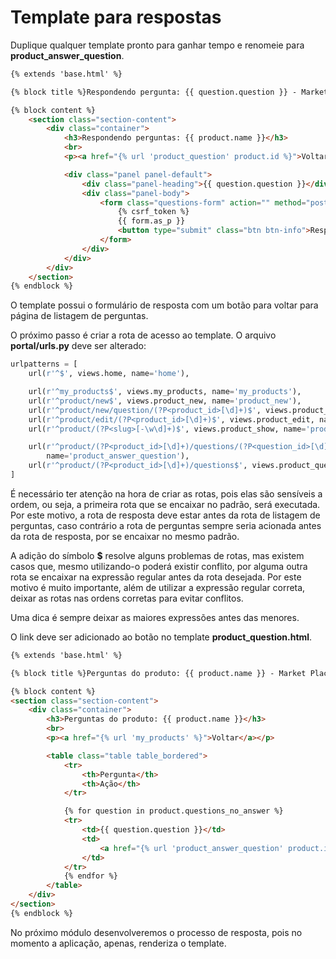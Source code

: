 # Template para respostas

Duplique qualquer template pronto para ganhar tempo e renomeie para **product_answer_question**.

```html
{% extends 'base.html' %}

{% block title %}Respondendo pergunta: {{ question.question }} - Market Place{% endblock %}

{% block content %}
    <section class="section-content">
        <div class="container">
            <h3>Respondendo perguntas: {{ product.name }}</h3>
            <br>
            <p><a href="{% url 'product_question' product.id %}">Voltar</a></p>

            <div class="panel panel-default">
                <div class="panel-heading">{{ question.question }}</div>
                <div class="panel-body">
                    <form class="questions-form" action="" method="post">
                        {% csrf_token %}
                        {{ form.as_p }}
                        <button type="submit" class="btn btn-info">Responder</button>
                    </form>
                </div>
            </div>
        </div>
    </section>
{% endblock %}
```

O template possui o formulário de resposta com um botão para voltar para página de listagem de perguntas.

O próximo passo é criar a rota de acesso ao template. O arquivo **portal/urls.py** deve ser alterado:

```python
urlpatterns = [
    url(r'^$', views.home, name='home'),

    url(r'^my_products$', views.my_products, name='my_products'),
    url(r'^product/new$', views.product_new, name='product_new'),
    url(r'^product/new/question/(?P<product_id>[\d]+)$', views.product_new_question, name='product_new_question'),
    url(r'^product/edit/(?P<product_id>[\d]+)$', views.product_edit, name='product_edit'),
    url(r'^product/(?P<slug>[-\w\d]+)$', views.product_show, name='product_show'),

    url(r'^product/(?P<product_id>[\d]+)/questions/(?P<question_id>[\d]+)$', views.product_answer_question,
        name='product_answer_question'),
    url(r'^product/(?P<product_id>[\d]+)/questions$', views.product_question, name='product_question'),
]
```

É necessário ter atenção na hora de criar as rotas, pois elas são sensíveis a ordem, ou seja, a primeira rota que se encaixar no padrão, será executada. Por este motivo, a rota de resposta deve estar antes da rota de listagem de perguntas, caso contrário a rota de perguntas sempre seria acionada antes da rota de resposta, por se encaixar no mesmo padrão.

A adição do símbolo **$** resolve alguns problemas de rotas, mas existem casos que, mesmo utilizando-o poderá existir conflito, por alguma outra rota se encaixar na expressão regular antes da rota desejada. Por este motivo é muito importante, além de utilizar a expressão regular correta, deixar as rotas nas ordens corretas para evitar conflitos.

Uma dica é sempre deixar as maiores expressões antes das menores.

O link deve ser adicionado ao botão no template **product_question.html**.

```html
{% extends 'base.html' %}

{% block title %}Perguntas do produto: {{ product.name }} - Market Place{% endblock %}

{% block content %}
<section class="section-content">
    <div class="container">
        <h3>Perguntas do produto: {{ product.name }}</h3>
        <br>
        <p><a href="{% url 'my_products' %}">Voltar</a></p>

        <table class="table table_bordered">
            <tr>
                <th>Pergunta</th>
                <th>Ação</th>
            </tr>

            {% for question in product.questions_no_answer %}
            <tr>
                <td>{{ question.question }}</td>
                <td>
                    <a href="{% url 'product_answer_question' product.id question.id %}">Responder</a>
                </td>
            </tr>
            {% endfor %}
        </table>
    </div>
</section>
{% endblock %}
```

No próximo módulo desenvolveremos o processo de resposta, pois no momento a aplicação, apenas, renderiza o template.